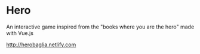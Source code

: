 # Hero
An interactive game inspired from the "books where you are the hero" made with Vue.js

http://herobaglia.netlify.com
